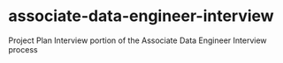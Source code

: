 # associate-data-engineer-interview
Project Plan Interview portion of the Associate Data Engineer Interview process
